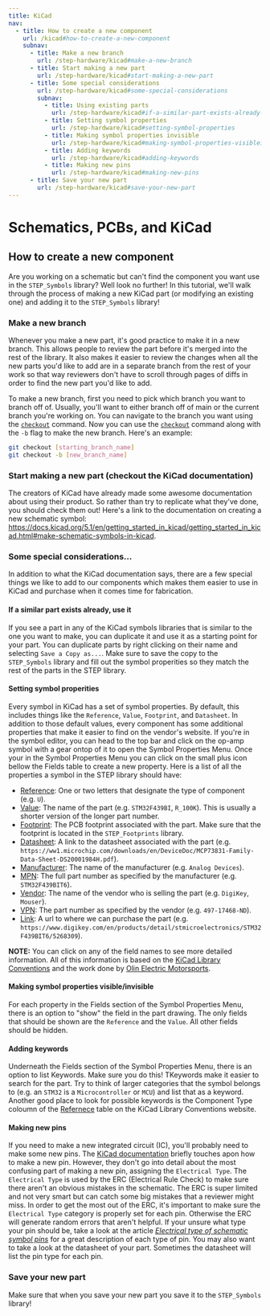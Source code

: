 ```yaml
---
title: KiCad
nav:
  - title: How to create a new component
    url: /kicad#how-to-create-a-new-component
    subnav:
      - title: Make a new branch
        url: /step-hardware/kicad#make-a-new-branch
      - title: Start making a new part
        url: /step-hardware/kicad#start-making-a-new-part
      - title: Some special considerations
        url: /step-hardware/kicad#some-special-considerations
        subnav:
          - title: Using existing parts
            url: /step-hardware/kicad#if-a-similar-part-exists-already-use-it
          - title: Setting symbol properties
            url: /step-hardware/kicad#setting-symbol-properties
          - title: Making symbol properties invisible
            url: /step-hardware/kicad#making-symbol-properties-visibleinvisible
          - title: Adding keywords
            url: /step-hardware/kicad#adding-keywords
          - title: Making new pins
            url: /step-hardware/kicad#making-new-pins
      - title: Save your new part
        url: /step-hardware/kicad#save-your-new-part
---
```


# Schematics, PCBs, and KiCad

## How to create a new component
Are you working on a schematic but can't find the component you want use in the `STEP_Symbols` library? Well look no further! In this tutorial, we'll walk through the process of making a new KiCad part (or modifying an existing one) and adding it to the `STEP_Symbols` library!

### Make a new branch

Whenever you make a new part, it's good practice to make it in a new branch. This allows people to review the part before it's merged into the rest of the library. It also makes it easier to review the changes when all the new parts you'd like to add are in a separate branch from the rest of your work so that way reviewers don't have to scroll through pages of diffs in order to find the new part you'd like to add.

To make a new branch, first you need to pick which branch you want to branch off of. Usually, you'll want to either branch off of main or the current branch you're working on. You can navigate to the branch you want using the [`checkout`](https://git-scm.com/docs/git-checkout) command. Now you can use the [`checkout`](https://git-scm.com/docs/git-checkout) command along with the `-b` flag to make the new branch. Here's an example:
```bash
git checkout [starting_branch_name]
git checkout -b [new_branch_name]
```

### Start making a new part (checkout the KiCad documentation)

The creators of KiCad have already made some awesome documentation about using their product. So rather than try to replicate what they've done, you should check them out! Here's a link to the documentation on creating a new schematic symbol: <https://docs.kicad.org/5.1/en/getting_started_in_kicad/getting_started_in_kicad.html#make-schematic-symbols-in-kicad>.

### Some special considerations...

In addition to what the KiCad documentation says, there are a few special things we like to add to our components which makes them easier to use in KiCad and purchase when it comes time for fabrication.

#### If a similar part exists already, use it

If you see a part in any of the KiCad symbols libraries that is similar to the one you want to make, you can duplicate it and use it as a starting point for your part. You can duplicate parts by right clicking on their name and selecting `Save a Copy as...`. Make sure to save the copy to the `STEP_Symbols` library and fill out the symbol properities so they match the rest of the parts in the STEP library.

#### Setting symbol properities

Every symbol in KiCad has a set of symbol properties. By default, this includes things like the `Reference`, `Value`, `Footprint`, and `Datasheet`. In addition to those default values, every component has some additional properties that make it easier to find on the vendor's website. If you're in the symbol editor, you can head to the top bar and click on the op-amp symbol with a gear ontop of it to open the Symbol Properties Menu. Once your in the Symbol Properties Menu you can click on the small plus icon bellow the Fields table to create a new property. Here is a list of all the properties a symbol in the STEP library should have:
  
  * [Reference](https://klc.kicad.org/symbol/s6/s6.1/): One or two letters that designate the type of component (e.g. `U`).
  * [Value](https://klc.kicad.org/symbol/s2/s2.1/): The name of the part (e.g. `STM32F439BI`, `R_100K`). This is usually a shorter version of the longer part number.
  * [Footprint](https://klc.kicad.org/symbol/s5/s5.2/): The PCB footprint associated with the part. Make sure that the footprint is located in the `STEP_Footprints` library.
 * [Datasheet](): A link to the datasheet associated with the part (e.g. `https://ww1.microchip.com/downloads/en/DeviceDoc/MCP73831-Family-Data-Sheet-DS20001984H.pdf`).
  * [Manufacturer](): The name of the manufacturer (e.g. `Analog Devices`).
  * [MPN](): The full part number as specified by the manufacturer (e.g. `STM32F439BIT6`).
  * [Vendor](): The name of the vendor who is selling the part (e.g. `DigiKey`, `Mouser`).
  * [VPN](): The part number as specified by the vendor (e.g. `497-17468-ND`).
  * [Link](): A url to where we can purchase the part (e.g. `https://www.digikey.com/en/products/detail/stmicroelectronics/STM32F439BIT6/5268309`).
  
**NOTE:** You can click on any of the field names to see more detailed information. All of this information is based on the [KiCad Library Conventions](https://klc.kicad.org/) and the work done by [Olin Electric Motorsports](https://github.com/olin-electric-motorsports/olin-electric-motorsports/tree/main/parts).

#### Making symbol properties visible/invisible

For each property in the Fields section of the Symbol Properties Menu, there is an option to "show" the field in the part drawing. The only fields that should be shown are the `Reference` and the `Value`. All other fields should be hidden.

#### Adding keywords

Underneath the Fields section of the Symbol Properties Menu, there is an option to list Keywords. Make sure you do this! TKeywords make it easier to search for the part. Try to think of larger categories that the symbol belongs to (e.g. an `STM32` is a `Microcontroller` or `MCU`) and list that as a keyword. Another good place to look for possible keywords is the Component Type coloumn of the [Refernece](https://klc.kicad.org/symbol/s6/s6.1/) table on the KiCad Library Conventions website.

#### Making new pins

If you need to make a new integrated circuit (IC), you'll probably need to make some new pins. The [KiCad documentation](https://docs.kicad.org/5.1/en/getting_started_in_kicad/getting_started_in_kicad.html#make-schematic-symbols-in-kicad) briefly touches apon how to make a new pin. However, they don't go into detail about the most confusing part of making a new pin, assigning the `Electrical Type`. The `Electrical Type` is used by the ERC (Electrical Rule Check) to make sure there aren't an obvious mistakes in the schematic. The ERC is super limited and not very smart but can catch some big mistakes that a reviewer might miss. In order to get the most out of the ERC, it's important to make sure the `Electrical Type` category is properly set for each pin. Otherwise the ERC will generate random errors that aren't helpful. If your unsure what type your pin should be, take a look at the article [*Electrical type of schematic symbol pins*](https://forum.kicad.info/t/electrical-type-of-schematic-symbol-pins-kicad-4-and-kicad-5/9439) for a great description of each type of pin. You may also want to take a look at the datasheet of your part. Sometimes the datasheet will list the pin type for each pin.

### Save your new part

Make sure that when you save your new part you save it to the `STEP_Symbols` library!
